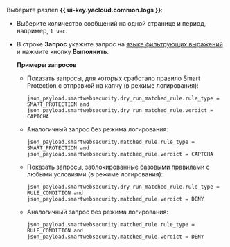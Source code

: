 Выберите раздел **{{ ui-key.yacloud.common.logs }}**:

* Выберите количество сообщений на одной странице и период, например, `1 час`.

* В строке **Запрос** укажите запрос на [языке фильтрующих выражений](../../logging/concepts/filter.md) и нажмите кнопку **Выполнить**.

   **Примеры запросов**

  * Показать запросы, для которых сработало правило Smart Protection с отправкой на капчу (в режиме логирования):

    ```
    json_payload.smartwebsecurity.dry_run_matched_rule.rule_type = SMART_PROTECTION and json_payload.smartwebsecurity.dry_run_matched_rule.verdict = CAPTCHA
    ```

  * Аналогичный запрос без режима логирования:

    ```
    json_payload.smartwebsecurity.matched_rule.rule_type = SMART_PROTECTION and json_payload.smartwebsecurity.matched_rule.verdict = CAPTCHA
    ```

  * Показать запросы, заблокированные базовыми правилами с любыми условиями (в режиме логирования):

    ```
    json_payload.smartwebsecurity.dry_run_matched_rule.rule_type = RULE_CONDITION and json_payload.smartwebsecurity.matched_rule.verdict = DENY
    ```

  * Аналогичный запрос без режима логирования:

    ```
    json_payload.smartwebsecurity.matched_rule.rule_type = RULE_CONDITION and json_payload.smartwebsecurity.matched_rule.verdict = DENY
    ```